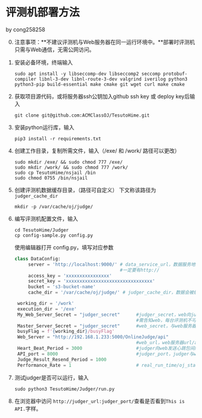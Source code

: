 # 评测机部署方法

by cong258258

0. 注意事项：**不建议评测机与Web服务器在同一运行环境中。**部署时评测机只需与Web通信，无需公网访问。

2. 安装必备环境，终端输入

    ```
    sudo apt install -y libseccomp-dev libseccomp2 seccomp protobuf-compiler libnl-3-dev libnl-route-3-dev valgrind iverilog python3 python3-pip build-essential make cmake git wget curl make cmake
    ```

3. 获取项目源代码，或将服务器ssh公钥加入github ssh key 或 deploy key后输入
    ```
    git clone git@github.com:ACMClassOJ/TesutoHime.git
    ```

4. 安装python运行库，输入

   ```
   pip3 install -r requirements.txt
   ```

5. 创建工作目录，复制所需文件，输入（/exe/ 和 /work/ 路径可以更改）
   ```
   sudo mkdir /exe/ && sudo chmod 777 /exe/
   sudo mkdir /work/ && sudo chmod 777 /work/
   sudo cp TesutoHime/nsjail /bin
   sudo chmod 0755 /bin/nsjail
   ```

6. 创建评测机数据缓存目录，（路径可自定义） 下文称该路径为 ``judger_cache_dir``
   
   ```
   mkdir -p /var/cache/oj/judge/
   ```
   
6. 编写评测机配置文件，输入

   ```
   cd TesutoHime/Judger
   cp config-sample.py config.py
   ```
   使用编辑器打开 config.py，填写对应参数
   ```python
   class DataConfig:
        server = 'http://localhost:9000/' # data_service_url，数据服务地址
                                          #一定要有http://
        access_key = 'xxxxxxxxxxxxxxxx'
        secret_key = 'xxxxxxxxxxxxxxxxxxxxxxxxxxxxxxxx'
        bucket = 's3-bucket-name'
        cache_dir = '/var/cache/oj/judge/' # judger_cache_dir，数据会被缓存本地的哪个文件夹
   
    working_dir = '/work'
    execution_dir = '/exe'
    My_Web_Server_Secret = "judger_secret"      #judger_secret，web向judger请求通信时给出的密钥
                                                #需告知web，每台评测机不可重复，建议生成随机字符串构成一个较强的密钥     
    Master_Server_Secret = "judger_secret"      #web_secret，与web服务器通信用密钥，由web给出
    busyFlag = f'{working_dir}/busyFlag'                 
    Web_Server = "http://192.168.1.233:5000/OnlineJudge/api"
                                                #web_url，web服务器url/api，可以是内网，一定要有http://
    Heart_Beat_Period = 3000                    #judger向web发送心跳包间隔，单位ms，生产环境建议半分钟以上减小网络压力
    API_port = 8000                             #judger_port，judger与web通信时judger所用端口
    Judge_Result_Resend_Period = 1000
    Performance_Rate = 1                        # real_run_time/oj_standard_time，用于平衡不同机器之间运行速度差距
   ```

8. 测试judger是否可以运行，输入

   ```
   sudo python3 TesutoHime/Judger/run.py
   ```

8. 在浏览器中访问 ``http://judger_url:judger_port/``查看是否看到``This is API.``字样。
